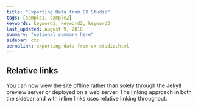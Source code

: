 ```yaml
---
title: "Exporting Data from CX Studio"
tags: [sample1, sample2]
keywords: keyword1, keyword2, keyword3
last_updated: August 9, 2018
summary: "optional summary here"
sidebar: cxs
permalink: exporting-data-from-cx-studio.html
---
```

## Relative links

You can now view the site offline rather than solely through the Jekyll preview server or deployed on a web server. The linking approach in both the sidebar and with inline links uses relative linking throughout.